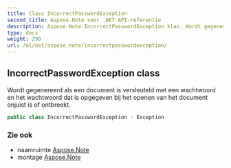 ```yaml
---
title: Class IncorrectPasswordException
second_title: Aspose.Note voor .NET API-referentie
description: Aspose.Note.IncorrectPasswordException klas. Wordt gegenereerd als een document is versleuteld met een wachtwoord en het wachtwoord dat is opgegeven bij het openen van het document onjuist is of ontbreekt.
type: docs
weight: 290
url: /nl/net/aspose.note/incorrectpasswordexception/
---
```

## IncorrectPasswordException class

Wordt gegenereerd als een document is versleuteld met een wachtwoord en het wachtwoord dat is opgegeven bij het openen van het document onjuist is of ontbreekt.

```csharp
public class IncorrectPasswordException : Exception
```

### Zie ook

* naamruimte [Aspose.Note](../../aspose.note/)
* montage [Aspose.Note](../../)



